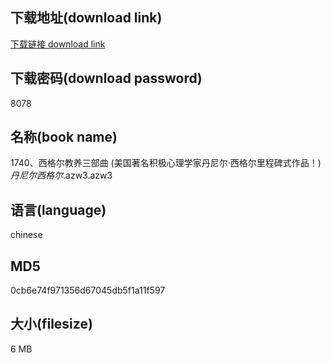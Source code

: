 ## 下载地址(download link)
[下载链接 download link](https://voluble-croquembouche-d321dc.netlify.app/?s=1740%E3%80%81%E8%A5%BF%E6%A0%BC%E5%B0%94%E6%95%99%E5%85%BB%E4%B8%89%E9%83%A8%E6%9B%B2+%28%E7%BE%8E%E5%9B%BD%E8%91%97%E5%90%8D%E7%A7%AF%E6%9E%81%E5%BF%83%E7%90%86%E5%AD%A6%E5%AE%B6%E4%B8%B9%E5%B0%BC%E5%B0%94%C2%B7%E8%A5%BF%E6%A0%BC%E5%B0%94%E9%87%8C%E7%A8%8B%E7%A2%91%E5%BC%8F%E4%BD%9C%E5%93%81%EF%BC%81%29_%E4%B8%B9%E5%B0%BC%E5%B0%94%E8%A5%BF%E6%A0%BC%E5%B0%94_.azw3)

## 下载密码(download password)
8078

## 名称(book name)
1740、西格尔教养三部曲 (美国著名积极心理学家丹尼尔·西格尔里程碑式作品！)_丹尼尔西格尔_.azw3.azw3

## 语言(language)
chinese

## MD5
0cb6e74f971356d67045db5f1a11f597

## 大小(filesize)
6 MB
